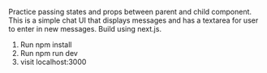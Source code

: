 Practice passing states and props between parent and child component. This is a simple chat UI that displays messages and has a textarea for user to enter in new messages. Build using next.js.

1. Run npm install
2. Run npm run dev
3. visit localhost:3000
